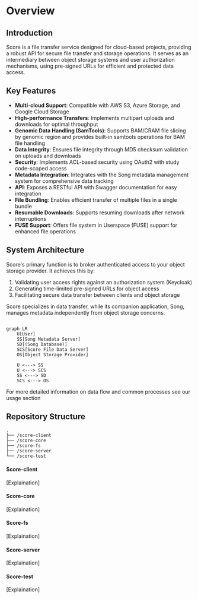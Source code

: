 # Overview

## Introduction

Score is a file transfer service designed for cloud-based projects, providing a robust API for secure file transfer and storage operations. It serves as an intermediary between object storage systems and user authorization mechanisms, using pre-signed URLs for efficient and protected data access.

## Key Features

- **Multi-cloud Support**: Compatible with AWS S3, Azure Storage, and Google Cloud Storage
- **High-performance Transfers**: Implements multipart uploads and downloads for optimal throughput
- **Genomic Data Handling (SamTools)**: Supports BAM/CRAM file slicing by genomic region and provides built-in samtools operations for BAM file handling
- **Data Integrity**: Ensures file integrity through MD5 checksum validation on uploads and downloads
- **Security**: Implements ACL-based security using OAuth2 with study code-scoped access
- **Metadata Integration**: Integrates with the Song metadata management system for comprehensive data tracking
- **API**: Exposes a RESTful API with Swagger documentation for easy integration
- **File Bundling**: Enables efficient transfer of multiple files in a single bundle
- **Resumable Downloads**: Supports resuming downloads after network interruptions
- **FUSE Support**: Offers file system in Userspace (FUSE) support for enhanced file operations

## System Architecture

Score's primary function is to broker authenticated access to your object storage provider. It achieves this by:

1. Validating user access rights against an authorization system (Keycloak)
2. Generating time-limited pre-signed URLs for object access
3. Facilitating secure data transfer between clients and object storage

Score specializes in data transfer, while its companion application, Song, manages metadata independently from object storage concerns. 

```mermaid

graph LR
    U[User]
    SS[Song Metadata Server]
    SD[(Song Database)]
    SCS[Score File Data Server]
    OS[Object Storage Provider]

    U <---> SS
    U <---> SCS
    SS <---> SD
    SCS <---> OS
```

For more detailed information on data flow and common processes see our usage section


## Repository Structure

```
.
├── /score-client
├── /score-core
├── /score-fs
├── /score-server
└── /score-test
```

#### Score-client

[Explaination]

#### Score-core

[Explaination]

#### Score-fs

[Explaination]

#### Score-server

[Explaination]

#### Score-test

[Explaination]
